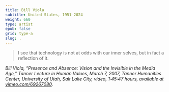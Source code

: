 ```yaml
---
title: Bill Viola
subtitle: United States, 1951-2024
weight: 660
type: artist
epub: false
grid: type-a
slug: .
---
```


>I see that technology is not at odds with our inner selves, but in fact a reflection of it.

<cite>Bill Viola, “Presence and Absence: Vision and the Invisible in the Media Age,” *Tanner Lecture in Human Values*, March 7, 2007, Tanner Humanities Center, University of Utah, Salt Lake City, video, 1:45:47 hours, available at [vimeo.com/69267080](https://vimeo.com/69267080).</cite>
